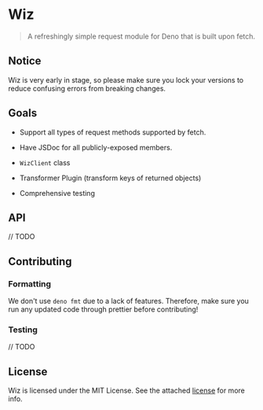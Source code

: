 # Wiz

> A refreshingly simple request module for Deno that is built upon fetch.

## Notice

Wiz is very early in stage, so please make sure you lock your versions to reduce confusing errors from breaking changes.

## Goals

- Support all types of request methods supported by fetch.

- Have JSDoc for all publicly-exposed members.

- `WizClient` class

- Transformer Plugin (transform keys of returned objects)

- Comprehensive testing

## API

// TODO

## Contributing

### Formatting

We don't use `deno fmt` due to a lack of features. Therefore, make sure you run any updated code through prettier before contributing!

### Testing

// TODO

## License

Wiz is licensed under the MIT License. See the attached [license](./LICENSE) for more info.
